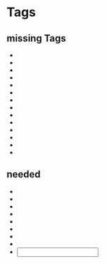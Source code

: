 # Tags
## missing Tags
 - <denormalize>
 - <explode>
 - <first>
 - <gender>
 - <id>
 - <img>
 - <interval>
 - <learnf>
 - <loop>
 - <person2>
 - <program>
 - <rest>
 - <sentence>
 - <sraix>
 
## needed

 - <person>
 - <request>
 - <response>
 - <eval>
 - <learn>
 - <size>	
 - <thatstar>
 - <topicstar>
 - <input>
 